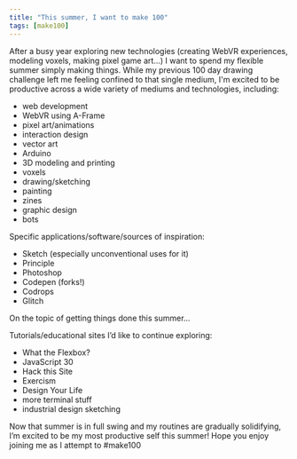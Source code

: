 ```yaml
---
title: "This summer, I want to make 100"
tags: [make100]
---
```

After a busy year exploring new technologies (creating WebVR experiences, modeling voxels, making pixel game art...) I want to spend my flexible summer simply making things.  While my previous 100 day drawing challenge left me feeling confined to that single medium, I'm excited to be productive across a wide variety of mediums and technologies, including:

- web development
- WebVR using A-Frame
- pixel art/animations
- interaction design
- vector art
- Arduino
- 3D modeling and printing
- voxels
- drawing/sketching
- painting
- zines
- graphic design
- bots


Specific applications/software/sources of inspiration:

- Sketch (especially unconventional uses for it)
- Principle 
- Photoshop
- Codepen (forks!)
- Codrops
- Glitch


On the topic of getting things done this summer…

Tutorials/educational sites I’d like to continue exploring:

- What the Flexbox?
- JavaScript 30
- Hack this Site
- Exercism
- Design Your Life
- more terminal stuff
- industrial design sketching


Now that summer is in full swing and my routines are gradually solidifying, I’m excited to be my most productive self this summer!  Hope you enjoy joining me as I attempt to #make100

